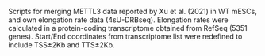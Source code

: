 Scripts for merging METTL3 data reported by Xu et al. (2021) in WT mESCs, and own elongation rate data (4sU-DRBseq). 
Elongation rates were calculated in a protein-coding transcriptome obtained from RefSeq (5351 genes). 
Start/End coordinates from transcriptome list were redefined to include TSS±2Kb and TTS±2Kb.
